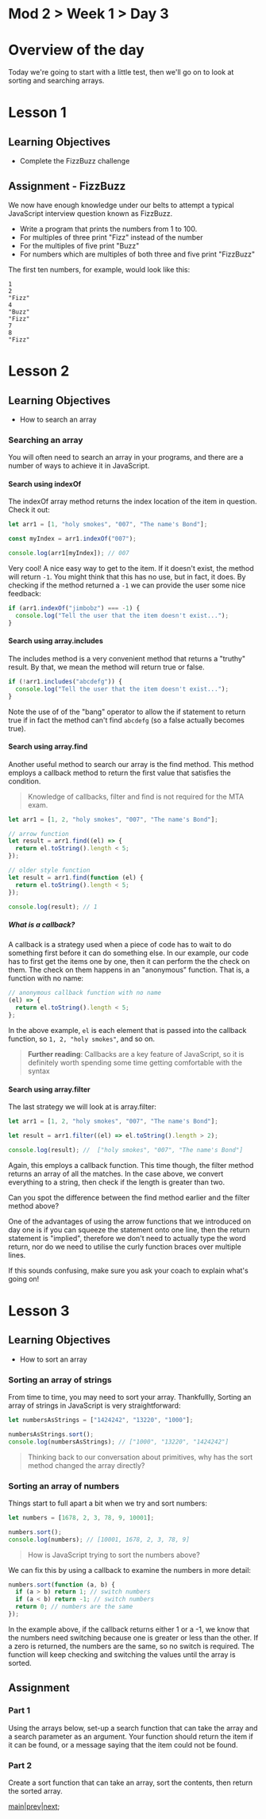 # Mod 2 > Week 1 > Day 3

# Overview of the day

Today we're going to start with a little test, then we'll go on to look at sorting and searching arrays.

# Lesson 1

## Learning Objectives

- Complete the FizzBuzz challenge

## Assignment - FizzBuzz

We now have enough knowledge under our belts to attempt a typical JavaScript interview question known as FizzBuzz.

- Write a program that prints the numbers from 1 to 100.
- For multiples of three print "Fizz" instead of the number
- For the multiples of five print "Buzz"
- For numbers which are multiples of both three and five print "FizzBuzz"

The first ten numbers, for example, would look like this:

```
1
2
"Fizz"
4
"Buzz"
"Fizz"
7
8
"Fizz"
```

# Lesson 2

## Learning Objectives

- How to search an array

### Searching an array

You will often need to search an array in your programs, and there are a number of ways to achieve it in JavaScript.

#### Search using indexOf

The indexOf array method returns the index location of the item in question. Check it out:

```javascript
let arr1 = [1, "holy smokes", "007", "The name's Bond"];

const myIndex = arr1.indexOf("007");

console.log(arr1[myIndex]); // 007
```

Very cool! A nice easy way to get to the item. If it doesn't exist, the method will return `-1`. You might think that this has no use, but in fact, it does. By checking if the method returned a `-1` we can provide the user some nice feedback:

```javascript
if (arr1.indexOf("jimbobz") === -1) {
  console.log("Tell the user that the item doesn't exist...");
}
```

#### Search using array.includes

The includes method is a very convenient method that returns a "truthy" result. By that, we mean the method will return true or false.

```javascript
if (!arr1.includes("abcdefg")) {
  console.log("Tell the user that the item doesn't exist...");
}
```

Note the use of of the "bang" operator to allow the if statement to return true if in fact the method can't find `abcdefg` (so a false actually becomes true).

#### Search using array.find

Another useful method to search our array is the find method. This method employs a callback method to return the first value that satisfies the condition.

> Knowledge of callbacks, filter and find is not required for the MTA exam.

```javascript
let arr1 = [1, 2, "holy smokes", "007", "The name's Bond"];

// arrow function
let result = arr1.find((el) => {
  return el.toString().length < 5;
});

// older style function
let result = arr1.find(function (el) {
  return el.toString().length < 5;
});

console.log(result); // 1
```

##### What is a callback?

A callback is a strategy used when a piece of code has to wait to do something first before it can do something else. In our example, our code has to first get the items one by one, then it can perform the the check on them. The check on them happens in an "anonymous" function. That is, a function with no name:

```javascript
// anonymous callback function with no name
(el) => {
  return el.toString().length < 5;
};
```

In the above example, `el` is each element that is passed into the callback function, so `1, 2, "holy smokes"`, and so on.

> **Further reading**: Callbacks are a key feature of JavaScript, so it is definitely worth spending some time getting comfortable with the syntax

#### Search using array.filter

The last strategy we will look at is array.filter:

```javascript
let arr1 = [1, 2, "holy smokes", "007", "The name's Bond"];

let result = arr1.filter((el) => el.toString().length > 2);

console.log(result); //  ["holy smokes", "007", "The name's Bond"]
```

Again, this employs a callback function. This time though, the filter method returns an array of all the matches. In the case above, we convert everything to a string, then check if the length is greater than two.

Can you spot the difference between the find method earlier and the filter method above?

One of the advantages of using the arrow functions that we introduced on day one is if you can squeeze the statement onto one line, then the return statement is "implied", therefore we don't need to actually type the word return, nor do we need to utilise the curly function braces over multiple lines.

If this sounds confusing, make sure you ask your coach to explain what's going on!

# Lesson 3

## Learning Objectives

- How to sort an array

### Sorting an array of strings

From time to time, you may need to sort your array. Thankfullly, Sorting an array of strings in JavaScript is very straightforward:

```javascript
let numbersAsStrings = ["1424242", "13220", "1000"];

numbersAsStrings.sort();
console.log(numbersAsStrings); // ["1000", "13220", "1424242"]
```

> Thinking back to our conversation about primitives, why has the sort method changed the array directly?

### Sorting an array of numbers

Things start to full apart a bit when we try and sort numbers:

```javascript
let numbers = [1678, 2, 3, 78, 9, 10001];

numbers.sort();
console.log(numbers); // [10001, 1678, 2, 3, 78, 9]
```

> How is JavaScript trying to sort the numbers above?

We can fix this by using a callback to examine the numbers in more detail:

```javascript
numbers.sort(function (a, b) {
  if (a > b) return 1; // switch numbers
  if (a < b) return -1; // switch numbers
  return 0; // numbers are the same
});
```

In the example above, if the callback returns either 1 or a -1, we know that the numbers need switching because one is greater or less than the other. If a zero is returned, the numbers are the same, so no switch is required. The function will keep checking and switching the values until the array is sorted.

## Assignment

### Part 1

Using the arrays below, set-up a search function that can take the array and a search parameter as an argument. Your function should return the item if it can be found, or a message saying that the item could not be found.

### Part 2

Create a sort function that can take an array, sort the contents, then return the sorted array.


[main](/swe)|[prev](/swe/mod2/wk1/day2.html)|[next](/swe/mod2/wk1/day4.html);
